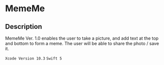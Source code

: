 # MemeMe 

## Description 

MemeMe Ver. 1.0 enables the user to take a picture, and add text at the top and bottom to form a meme.
The user will be able to share the photo / save it.

`Xcode Version 10.3`
`Swift 5`
